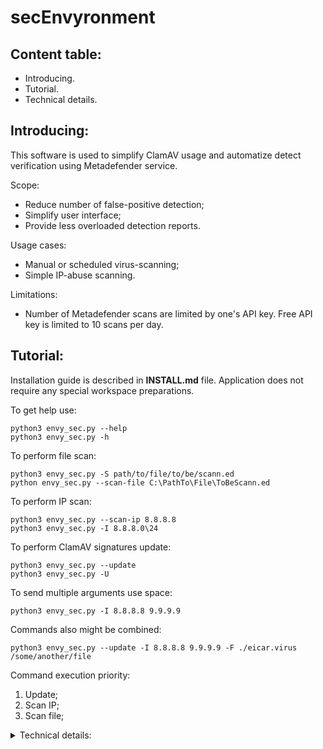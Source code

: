 # secEnvyronment

## Content table:
* Introducing.
* Tutorial.
* Technical details.


## Introducing:

This software is used to simplify ClamAV usage and automatize detect verification using Metadefender service.

Scope:
* Reduce number of false-positive detection;
* Simplify user interface;
* Provide less overloaded detection reports.

Usage cases:
* Manual or scheduled virus-scanning;
* Simple IP-abuse scanning.

Limitations:
* Number of Metadefender scans are limited by one's API key. Free API key is limited to 10 scans per day.


## Tutorial:

Installation guide is described in **INSTALL.md** file.
Application does not require any special workspace preparations.

To get help use:
```
python3 envy_sec.py --help
python3 envy_sec.py -h
```

To perform file scan:
```
python3 envy_sec.py -S path/to/file/to/be/scann.ed
python envy_sec.py --scan-file C:\PathTo\File\ToBeScann.ed
```

To perform IP scan:
```
python3 envy_sec.py --scan-ip 8.8.8.8
python3 envy_sec.py -I 8.8.8.0\24
```

To perform ClamAV signatures update:
```
python3 envy_sec.py --update
python3 envy_sec.py -U
```

To send multiple arguments use space:
```
python3 envy_sec.py -I 8.8.8.8 9.9.9.9
```

Commands also might be combined:
```
python3 envy_sec.py --update -I 8.8.8.8 9.9.9.9 -F ./eicar.virus /some/another/file
```

Command execution priority:
1. Update;
2. Scan IP;
3. Scan file;


<details><summary> Technical details: </summary>

## API reference:

Source code reference might be found in docs/API reference dir.
(./API-reference/index.html)


## Developer documentation:

This section describes how exactly does secEnvyronment works (or does not). 

Briefly, how does it work:
- User invokes secEnvyronment scan,
- secEnvyronment open ClamAV subprocess, 
- and put all ClamAV output in queue,
- in parallel, thread (work_thread) checks for new lines in queue,
- and if thread finds something, it sends it to Metadefender,
- then prints out approved or denied result.

<pre>
                Approve or deny ClamAV detection,
                         output results.
             ________________________________________
            |                                        |
            |                                        |
  (1) secEnvyronment     work_thread ----------> Metadefender
            |                 |        call with
 subprocess |                 |      received from
    popen() |                 |        queue args
            |     put in      |      
         ClamAV ----------> queue     
 
             The main principal work scheme (1 - begin)
</pre>


### Metadefender Errors:

1. HTTP code is HTTP status code, used to control HTTP session status 
   (like if server work or not, connection refused and etc.);
2. Response code placed in response JSON, used to control Metadefender session status
   (like data validity, API key limits and etc.);
3. Description is a response code explanation;
   (like why this happened);

Metadefender code | Category | HTTP code
----------------- | -------- | ----------
 | **Generic** | 
400000 | Generic error | 400
400001 | The caching strategy is not recognized | 400
400002 | The limit strategy is not supported | 400
400003 | The limit type is not supported | 400
400004 | The query parameters are not valid | 400
 | **Payload Validation** | 
400020 | Header is not valid | 400
400021 | Body parsing failed | 400
400022 | Payload validation has failed | 400
400023 | Headers are not correct | 400
400024 | Headers are missing | 400
400025 | Payload is missing or empty | 400
400026 | Hash in the URL doesn't match the hash value in the body | 400
400027 | Offset should be a positive integer | 400
400028 | "Limit should be a positive integer less than 10.000" | 400
 | **Routing Errors** | 
400040 | The requested path is not valid | 400
400041 | The version is required | 400
400042 | The version does not exist | 400
400043 | The requested path does not exist | 400
400044 | Method does not exist | 400
400045 | The route was not properly set up | 400
400046 | The requested route does not exist | 400
400047 | This route is available only on development environments | 400
 | **Hash Errors** |   
400060 | The `hash` field in the body is required | 400
400061 | The `hash` field is not an array | 400
400062 | The `hash` field is empty | 400
400063 | Exceeded maximum allowed | 400
400064 | The hash value is not valid | 400
400065 | The header `include_scan_details` has to be either 0 or 1 | 400
400066 | The header `file_metadata` has to be either 0 or 1 | 400
400067 | Hash update failed | 400
 | **Top Hash Errors** | 
400080 | The amount must be lower than 10.000 | 400
400081 | Type must be one of `clean` / `infected` | 400
400082 | Period must be one of `day` / `week` / `month` | 400
400083 | Threshold must be one of 1, 2, 3, 4, 5, 6  | 400
 |**appinfo** | 
400100 | The fields `os_info.device_identity` are required | 400
 | **Top Detection** | 
400120 | The header `x-exclude-empty-file-id` has to be either 0 or 1 | 400
400121 | The header `x-exclude-data` has to be either 0 or 1 | 400
400122 | The header `x-threshold` must be one of 3, 4, 5, 6  | 400
400123 | Packages should be one of m1, m4, m8, m12, m16, m20, m30 | 400
400124 | Number of hashes must be one of 10, 100, 1.000, 10.000 | 400
 | **Upload Errors** | 
400140 | The file upload has failed | 400
400141 | The header `x-force-scan` has to be either 0 or 1 | 400
400142 | The header `x-sample-sharing` has to be either 0 or 1 | 400
400143 | Private scanning is not enabled for the provided API key | 400
400144 | Exceeded maximum file size allowed; maximum allowed is 200MB | 400
400145 | Request body is empty; please send a binary file | 400
400146 | Provided download URL is not valid or inaccessible | 400
400147 | Rescan failed. Requested file is missing from our servers. | 400
400148 | Requested file is a private one and cannot be rescanned | 400
400149 | Could not update the rescan count | 400
400150 | The `file_ids` field array in body is required | 400
400151 | The `file_ids` field is not an array | 400
400152 | The `file_ids` field is empty | 400
400153 | Exceeded maximum allowed | 400
400154 | Exceeded maximum allowed files in archive | 400
 | **API Key Info** | 
400160 | The API key you are trying to add already exists | 400
400161 | The API key could not be removed | 400
400162 | The API key was not updated | 400
400163 | The body is invalid | 400
400164 | No valid operation type | 400
400165 | No API key specified | 400
400166 | Please provide a valid email address | 400
400167 | Please provide a valid body | 400
400168 | Please choose another nickname, as this one contains profanities | 400
 | **IP Scan** | 
400180 | Invalid format of input. Provide IPv4 or IPv6. | 400
400181 | The `ip_addresses` field in body is required | 400
400182 | The `ip_addresses` field is not an array | 400
400183 | The `ip_addresses` field is empty | 400
400184 | Exceeded maximum allowed | 400
400185 | The address is not a routable IP | 400
400186 | No response | 400
400187 | Invalid response | 400
 | **Stats** | 
400200 | The number of days requested must be a positive integer | 400
400201 | Invalid objectId | 400
400202 | Invalid date | 400
400203 | Invalid outbreak report filter | 400
 | **Status** | 
400210 | Parameter type must be one of `hashLookup` / `uploadFile` / `ipScan`         400
 | **Salesforce** | 
400250 | Salesforce connectivity error | 401
400251 | There is no record | 401
 | **Feed** | 
400260 | You are allowed to query up to 30 days in the past | 400
400261 | Invalid category. Please use: A, D, E, G, M, N, O, P, T, Z | 400
 | **Authentication** | 
401000 | Authentication has failed | 401
401001 | Authentication strategy is invalid | 401
401002 | Authentication strategy is not implemented | 401
401003 | Authorization strategy is not supported for this endpoint | 401
401004 | Authentication token has expired | 401
401005 | Authentication token is invalid | 401
401006 | Invalid API key | 401
 | **Forbidden** | 
403000 | Access forbidden | 403
403001 | Requested resource doesn't match your API key | 403
403002 | Your IP is blocked because of abuse | 403
403003 | Insufficient Privileges | 403
 | **Not Found** | 
404000 | Endpoint was not found | 404
404001 | Entity was not found | 404
404002 | There are no entries found | 404
404003 | The hash was not found | 404
404004 | The data_id was not found | 404
404005 | The hash information was not found | 404
404006 | There is no data for the selected date | 404
404007 | Requested file ID does not exist in our records | 404
404008 | The API key was not found | 404
 | **Payload Acceptance** | 
406000 | Content-Type header and payload has to be JSON | 406
406001 | Payload empty | 406
 | **Request Timeout** | 
408000 | Request timeout. It has reached the 60 seconds limit. | 408
 | **Rate Limiting** | 
429000 | API key limit exceeded; retry after the limit is reset | 429
429001 | Your request has been throttled; maximum 10 requests per minute per user | 429
429002 | Too many connections; try again later | 429
 | **Service Unavailable** | 
503000 | External service is not reachable | 503
503001 | External service is not reachable | 503

</details>
